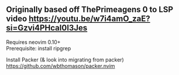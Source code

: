 ## Originally based off ThePrimeagens 0 to LSP video https://youtu.be/w7i4amO_zaE?si=Gzvi4PHcal0I3Jes
Requires neovim 0.10+ \
Prerequisite: install ripgrep

Install Packer (& look into migrating from packer)
https://github.com/wbthomason/packer.nvim
